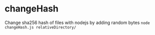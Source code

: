 # changeHash
Change sha256 hash of files with nodejs by adding random bytes
`node changeHash.js relativeDirectory/`
